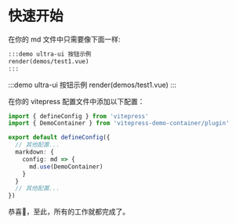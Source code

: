# 快速开始

在你的 md 文件中只需要像下面一样:

```md
:::demo ultra-ui 按钮示例
render(demos/test1.vue)
:::
```

:::demo ultra-ui 按钮示例
render(demos/test1.vue)
:::

在你的 vitepress 配置文件中添加以下配置：

```ts
import { defineConfig } from 'vitepress'
import { DemoContainer } from 'vitepress-demo-container/plugin'

export default defineConfig({
  // 其他配置...
  markdown: {
    config: md => {
      md.use(DemoContainer)
    }
  }
  // 其他配置...
})
```

恭喜:tada:，至此，所有的工作就都完成了。
